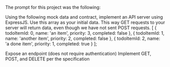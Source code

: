The prompt for this project was the following:

Using the following mock data and contract, implement an API server using ExpressJS. Use this array as your initial data. This way GET requests to your server will return data, even though we have not sent POST requests.
[
    {
      todoItemId: 0,
      name: 'an item',
      priority: 3,
      completed: false
    },
    {
      todoItemId: 1,
      name: 'another item',
      priority: 2,
      completed: false
    },
    {
      todoItemId: 2,
      name: 'a done item',
      priority: 1,
      completed: true
    }
];

Expose an endpoint (does not require authentication)
Implement GET, POST, and DELETE per the specification
